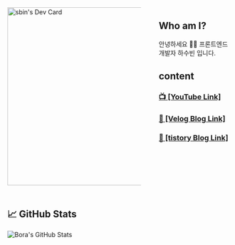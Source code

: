 <div style="display: flex; margin-bottom: 50px; gap: 40px">
    <div style="max-width: 300px">
        <a href="https://app.daily.dev/sbin"><img stlye="float: right;" src="https://api.daily.dev/devcards/05f7e20b0d8e414c9297d5cad50a6dd5.png?r=aq1" width="400" alt="sbin's Dev Card"/></a>
    </div>
    <div>
        <h2>Who am I?</h2>
        <div>안녕하세요 👨‍💻 프론트엔드 개발자 하수빈 입니다.</div>
        <h2 style="margin-top: 30px">content</h2>
        <h3>
            <a href='https://www.youtube.com/channel/UCy5eRpXqUy8mzQ136OtSi6A'>
                📺 [YouTube Link]
            </a>
        </h3>
        <h3>
            <a href='https://velog.io/@sbinha'>
            📝 [Velog Blog Link]
            </a>
        </h3>
        <h3>
            <a href='https://sbinha.tistory.com/'>
                📝 [tistory Blog Link]
            </a>
        </h3>
    </div>
</div>

## &#x1f4c8; GitHub Stats

<img align="center" src="https://github-readme-stats.vercel.app/api?username=sbin0819&show_icons=true&line_height=27&count_private=true&title_color=ffffff&text_color=c9cacc&icon_color=2bbc8a&bg_color=1d1f21" alt="Bora's GitHub Stats" />
